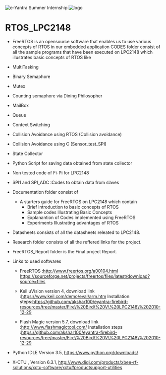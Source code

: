 ![e-Yantra Summer Internship](http://www.e-yantra.org/img/EyantraLogoLarge.png)
![logo](https://github.com/eYSIP-2016/Autonomous-Drone/blob/master/datasheets/ReadMe_images/iitbblack.jpg)

# RTOS_LPC2148

* FreeRTOS is an opensource software that enables us to use various concepts of RTOS in our embedded application
CODES folder consist of all the sample programs that have been executed on LPC2148 which illustrates basic concepts of RTOS like
 * MultiTasking
 * Binary Semaphore
 * Mutex
 * Counting semaphore via Dining Philosopher
 * MailBox
 * Queue
 * Context Switching
 * Collision Avoidance using RTOS (Collision avoidance)
 * Collision Avoidance using C (Sensor_test_SPI)
 * State Collector
 * Python Script for saving data obtained from state collector
 * Non tested code of Fi-Pi for LPC2148
 * SPI1 and SPI_ADC :Codes to obtain data from slaves 
 
* Documentation folder consist of 
    * A starters guide for FreeRTOS on LPC2148 which contain
        * Brief Introduction to basic concepts of RTOS
        * Sample codes Illustrating Basic Concepts
        * Explanantion of Codes implemented using FreeRTOS
        * Experiments Illustrating advantages of RTOS

* Datasheets consists of all the datasheets releated to LPC2148.
* Research folder consists of all the reffered links for the project.
* FreeRTOS_Report folder is the Final project Report.
* Links to used softwares
  * FreeRTOS :http://www.freertos.org/a00104.html
              https://sourceforge.net/projects/freertos/files/latest/download?source=files
  * Keil uVision 
   version 4, download link :https://www.keil.com/demo/eval/arm.htm
   Installation steps:https://github.com/akshar100/eyantra-firebird-resources/tree/master/Fire\%20Bird\%20V\%20LPC2148\%202010-12-29
    
  * Flash Magic 
   version 5.7, download link :http://www.flashmagictool.com/
   Installation steps :https://github.com/akshar100/eyantra-firebird-resources/tree/master/Fire\%20Bird\%20V\%20LPC2148\%202010-12-29

 * Python IDLE 
   Version 3.5, https://www.python.org/downloads/
 * X-CTU , Version 6.3.1, http://www.digi.com/products/xbee-rf-solutions/xctu-software/xctu#productsupport-utilities
  

